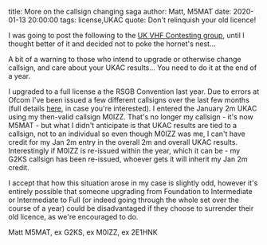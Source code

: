 title: More on the callsign changing saga
author: Matt, M5MAT
date: 2020-01-13 20:00:00
tags: license,UKAC
quote: Don't relinquish your old licence!


I was going to post the following to the [UK VHF Contesting group], until I thought better of it and decided not to poke the hornet's nest...

A bit of a warning to those who intend to upgrade or otherwise change callsign, and care about your UKAC results... You need to do it at the end of a year.

I upgraded to a full license a the RSGB Convention last year. Due to errors at Ofcom I've been issued a few different callsigns over the last few months (full details [here][M5MAT Blog Post], in case you're interested). I entered the January 2m UKAC using my then-valid callsign M0IZZ. That's no longer my callsign - it's now M5MAT - but what I didn't anticipate is that UKAC results are tied to a callsign, not to an individual so even though M0IZZ was me, I can't have credit for my Jan 2m entry in the overall 2m and overall UKAC results. Interestingly if M0IZZ is re-issued within the year, which it can be - my G2KS callsign has been re-issued, whoever gets it will inherit my Jan 2m credit.

I accept that how this situation arose in my case is slightly odd, however it's entirely possible that someone upgrading from Foundation to Intermediate or Intermediate to Full (or indeed going through the whole set over the course of a year) could be disadvantaged if they choose to surrender their old licence, as we're encouraged to do.

Matt
M5MAT, ex G2KS, ex M0IZZ, ex 2E1HNK


[M5MAT Blog Post]: https://m5mat.github.io/m5mat.html
[UK VHF Contesting group]: https://groups.io/g/UKVHFContesting
